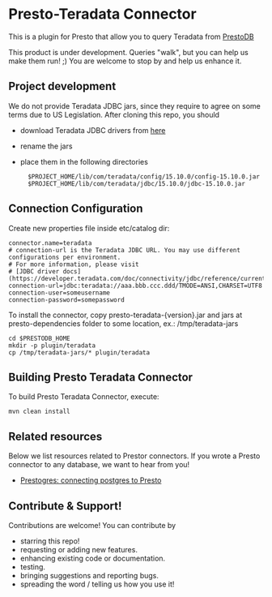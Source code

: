 # Presto-Teradata Connector

This is a plugin for Presto that allow you to query Teradata from [PrestoDB](https://prestodb.io/)

This product is under development. Queries "walk", but you can help us make them run! ;) 
You are welcome to stop by and help us enhance it.

## Project development
We do not provide Teradata JDBC jars, since they require to agree on some terms due to US Legislation.
After cloning this repo, you should 

* download Teradata JDBC drivers from [here](https://downloads.teradata.com/download/connectivity/jdbc-driver)
* rename the jars
* place them in the following directories

        $PROJECT_HOME/lib/com/teradata/config/15.10.0/config-15.10.0.jar
        $PROJECT_HOME/lib/com/teradata/jdbc/15.10.0/jdbc-15.10.0.jar

## Connection Configuration

Create new properties file inside etc/catalog dir:

    connector.name=teradata
    # connection-url is the Teradata JDBC URL. You may use different configurations per environment.
    # For more information, please visit 
    # [JDBC driver docs](https://developer.teradata.com/doc/connectivity/jdbc/reference/current/jdbcug_chapter_2.html)
    connection-url=jdbc:teradata://aaa.bbb.ccc.ddd/TMODE=ANSI,CHARSET=UTF8
	connection-user=someusername
	connection-password=somepassword

To install the connector, copy presto-teradata-{version}.jar and jars at presto-dependencies folder to some location, ex.: /tmp/teradata-jars

    cd $PRESTODB_HOME
    mkdir -p plugin/teradata
    cp /tmp/teradata-jars/* plugin/teradata

## Building Presto Teradata Connector

To build Presto Teradata Connector, execute:

    mvn clean install
    
## Related resources
Below we list resources related to Prestor connectors. If you wrote a Presto connector to any database, we want to hear from you!

* [Prestogres: connecting postgres to Presto](http://www.slideshare.net/frsyuki/presto-meetup)

## Contribute & Support!

Contributions are welcome! You can contribute by
 * starring this repo!
 * requesting or adding new features.
 * enhancing existing code or documentation.
 * testing.
 * bringing suggestions and reporting bugs.
 * spreading the word / telling us how you use it!
